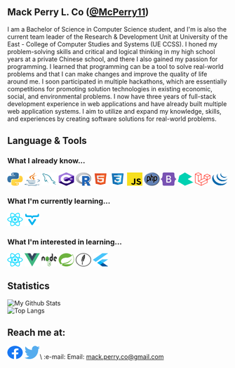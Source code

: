 ## Mack Perry L. Co ([@McPerry11](https://github.com/McPerry11))

I am a Bachelor of Science in Computer Science student, and I'm is also the current
team leader of the Research & Development Unit at University of the East - College of Computer Studies and Systems (UE CCSS). I honed my problem-solving skills and
critical and logical thinking in my high school years at a private Chinese school, and there I also gained
my passion for programming. I learned that programming can be a tool to solve real-world problems
and that I can make changes and improve the quality of life around me. I soon
participated in multiple hackathons, which are essentially competitions for promoting solution
technologies in existing economic, social, and environmental problems. I now have three years of full-stack
development experience in web applications and have already built multiple web application systems. I
aim to utilize and expand my knowledge, skills, and experiences by creating software solutions for real-world problems.

## Language & Tools
### What I already know...
[<img src="https://github.com/McPerry11/McPerry11/blob/main/svg/python.svg" height="30px" width="35px" title="Python">]()
[<img src="https://github.com/McPerry11/McPerry11/blob/main/svg/java.svg" height="30px" width="35px" title="Java">]()
[<img src="https://github.com/McPerry11/McPerry11/blob/main/svg/mysql.svg" height="30px" width="35px" title="MySQL">]()
[<img src="https://github.com/McPerry11/McPerry11/blob/main/svg/c-sharp.svg" height="30px" width="35px" title="C#">]()
[<img src="https://github.com/McPerry11/McPerry11/blob/main/svg/r-lang.svg" height="30px" width="35px" title="R">]()
[<img src="https://github.com/McPerry11/McPerry11/blob/main/svg/html.svg" height="30px" width="35px" title="HTML">]()
[<img src="https://github.com/McPerry11/McPerry11/blob/main/svg/css.svg" height="30px" width="35px" title="CSS">]()
[<img src="https://github.com/McPerry11/McPerry11/blob/main/svg/javascript.svg" height="30px" width="35px" title="JavaScript">]()
[<img src="https://github.com/McPerry11/McPerry11/blob/main/svg/php.svg" height="30px" width="35px" title="PHP">]()
[<img src="https://github.com/McPerry11/McPerry11/blob/main/svg/bootstrap-5-1.svg" height="30px" width="35px" title="Bootstrap">]()
[<img src="https://github.com/McPerry11/McPerry11/blob/main/svg/bulma.svg" height="30px" width="35px" title="Bulma">]()
[<img src="https://github.com/McPerry11/McPerry11/blob/main/svg/laravel.svg" height="30px" width="35px" title="Laravel">]()
[<img src="https://github.com/McPerry11/McPerry11/blob/main/svg/jquery-icon.svg" height="30px" width="35px" title="JQuery">]()

### What I'm currently learning...
[<img src="https://github.com/McPerry11/McPerry11/blob/main/svg/react.svg" height="30px" width="35px" title="React Native">]()
[<img src="https://github.com/McPerry11/McPerry11/blob/main/svg/vaadin-icon.svg" height="30px" width="35px" title="Vaadin">]()

### What I'm interested in learning...
[<img src="https://github.com/McPerry11/McPerry11/blob/main/svg/react.svg" height="30px" width="35px" title="React">]()
[<img src="https://github.com/McPerry11/McPerry11/blob/main/svg/vue.svg" height="30px" width="35px" title="Vue">]()
[<img src="https://github.com/McPerry11/McPerry11/blob/main/svg/nodejs.svg" height="30px" width="35px" title="Node">]()
[<img src="https://github.com/McPerry11/McPerry11/blob/main/svg/spring-icon.svg" height="30px" width="35px" title="Spring">]()
[<img src="https://github.com/McPerry11/McPerry11/blob/main/svg/feathersjs.svg" height="30px" width="35px" title="Feathers">]()
[<img src="https://github.com/McPerry11/McPerry11/blob/main/svg/flutter.svg" height="30px" width="35px" title="Flutter">]()

## Statistics
![My Github Stats](https://github-readme-stats.vercel.app/api?username=McPerry11&theme=monokai&show_icons=true)\
![Top Langs](https://github-readme-stats.vercel.app/api/top-langs/?username=McPerry11)

## Reach me at:
[<img src="https://github.com/McPerry11/McPerry11/blob/main/svg/facebook.svg" height="30px" width="35px" title="Facebook">](https://www.facebook.com/mcperry11)
[<img src="https://github.com/McPerry11/McPerry11/blob/main/svg/twitter.svg" height="30px" width="35px" title="Twitter">](https://twitter.com/McPerry_)\
:e-mail: Email: mack.perry.co@gmail.com

<!-- Icon :inks -->
[1.1]: http://i.imgur.com/fep1WsG.png
[1.2]: http://i.imgur.com/wWzX9uB.png

<!---
McPerry11/McPerry11 is a ✨ special ✨ repository because its `README.md` (this file) appears on your GitHub profile.
You can click the Preview link to take a look at your changes.
--->
